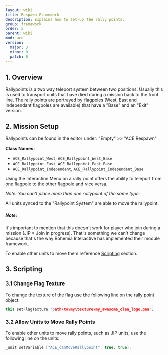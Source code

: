 ```yaml
---
layout: wiki
title: Respawn Framework
description: Explains how to set-up the rally points.
group: framework
order: 5
parent: wiki
mod: ace
version:
  major: 3
  minor: 0
  patch: 0
---
```


## 1. Overview

Rallypoints is a two way teleport system between two positions. Usually this is used to transport units that have died during a mission back to the front line. The rally points are portrayed by flagpoles (West, East and Independant flagpoles are available) that have a "Base" and an "Exit" version.


## 2. Mission Setup

Rallypoints can be found in the editor under: "Empty" >> "ACE Respawn"

**Class Names:**

- `ACE_Rallypoint_West`, `ACE_Rallypoint_West_Base`
- `ACE_Rallypoint_East`, `ACE_Rallypoint_East_Base`
- `ACE_Rallypoint_Independent`, `ACE_Rallypoint_Independent_Base`

Using the Interaction Menu on a rally point offers the ability to teleport from one flagpole to the other flagpole and vice versa.

*Note: You can't place more than one rallypoint of the same type.*

All units synced to the "Rallypoint System" are able to move the rallypoint.

<div class="panel callout">
    <h5>Note:</h5>
    <p>It's important to mention that this doesn't work for player who join during a mission (JIP = Join in progress). That's something we can't change because that's the way Bohemia Interactive has implemented their module framework.</p>
</div>

To enable other units to move them reference [Scripting](#allow-units-to-move-rally-points) section.


## 3. Scripting

### 3.1 Change Flag Texture

To change the texture of the flag use the following line on the rally point object:

```cpp
this setFlagTexture 'path\to\my\texture\my_awesome_clan_logo.paa';
```

### 3.2 Allow Units to Move Rally Points

To enable other units to move rally points, such as JIP units, use the following line on the units:

```cpp
_unit setVariable ["ACE_canMoveRallypoint", true, true];
```
